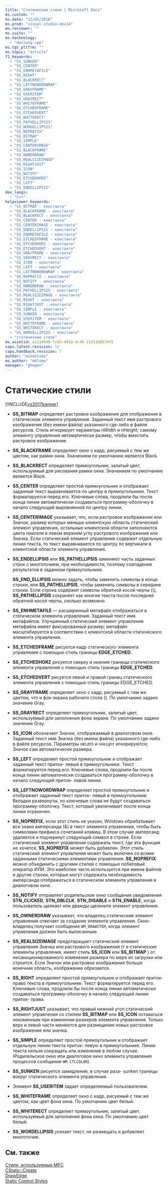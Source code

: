 ```yaml
---
title: "Статические стили | Microsoft Docs"
ms.custom: ""
ms.date: "12/05/2016"
ms.prod: "visual-studio-dev14"
ms.reviewer: ""
ms.suite: ""
ms.technology: 
  - "devlang-cpp"
ms.tgt_pltfrm: ""
ms.topic: "article"
f1_keywords: 
  - "SS_SUNKEN"
  - "SS_CENTER"
  - "SS_ENHMETAFILE"
  - "SS_RIGHT"
  - "SS_BLACKRECT"
  - "SS_LEFTNOWORDWRAP"
  - "SS_GRAYFRAME"
  - "SS_USERITEM"
  - "SS_GRAYRECT"
  - "SS_WHITEFRAME"
  - "SS_ETCHEDFRAME"
  - "SS_ETCHEDVERT"
  - "SS_WHITERECT"
  - "SS_PATHELLIPSIS"
  - "SS_WORDELLIPSIS"
  - "SS_NOPREFIX"
  - "SS_BITMAP"
  - "SS_SIMPLE"
  - "SS_CENTERIMAGE"
  - "SS_BLACKFRAME"
  - "SS_OWNERDRAW"
  - "SS_REALSIZEIMAGE"
  - "SS_RIGHTJUST"
  - "SS_ICON"
  - "SS_NOTIFY"
  - "SS_ETCHEDHORZ"
  - "SS_LEFT"
  - "SS_ENDELLIPSIS"
dev_langs: 
  - "C++"
helpviewer_keywords: 
  - "SS_BITMAP - константа"
  - "SS_BLACKFRAME - константа"
  - "SS_BLACKRECT - константа"
  - "SS_CENTER - константа"
  - "SS_CENTERIMAGE - константа"
  - "SS_ENDELLIPSIS - константа"
  - "SS_ENHMETAFILE - константа"
  - "SS_ETCHEDFRAME - константа"
  - "SS_ETCHEDHORZ - константа"
  - "SS_ETCHEDVERT - константа"
  - "SS_GRAYFRAME - константа"
  - "SS_GRAYRECT - константа"
  - "SS_ICON - константа"
  - "SS_LEFT - константа"
  - "SS_LEFTNOWORDWRAP - константа"
  - "SS_NOPREFIX - константа"
  - "SS_NOTIFY - константа"
  - "SS_OWNERDRAW - константа"
  - "SS_PATHELLIPSIS - константа"
  - "SS_REALSIZEIMAGE - константа"
  - "SS_RIGHT - константа"
  - "SS_RIGHTJUST - константа"
  - "SS_SIMPLE - константа"
  - "SS_SUNKEN - константа"
  - "SS_USERITEM - константа"
  - "SS_WHITEFRAME - константа"
  - "SS_WHITERECT - константа"
  - "SS_WORDELLIPSIS - константа"
  - "статические стили"
ms.assetid: a1114548-fc6d-491d-8c46-21d11b8574f5
caps.latest.revision: 12
caps.handback.revision: 7
author: "mikeblome"
ms.author: "mblome"
manager: "ghogen"
---
```

# Статические стили
[!INCLUDE[vs2017banner](../../assembler/inline/includes/vs2017banner.md)]

-   **SS\_BITMAP** определяет растровое изображение для отображения в статическом элемента управления.  Заданный текст имя растрового изображения \(без имени файла\) указанного где\-либо в файле ресурсов.  Стиль игнорирует параметры nWidth и nHeight; самому элементу управления автоматически размер, чтобы вместить растровое изображение.  
  
-   **SS\_BLACKFRAME** определяет окно с кадр, рисуемый с тем же цветом, как рамки окна.  Значением по умолчанию является Black.  
  
-   **SS\_BLACKRECT** определяет прямоугольник, залитый цвет, используемый для рисования рамки окна.  Значением по умолчанию является Black.  
  
-   **SS\_CENTER** определяет простой прямоугольник и отображает заданный текст выравнивается по центру в прямоугольнике.  Текст форматируется перед его.  Ключевые слова, продлили бы после конца линии автоматически создаваться программу\-оболочку в начало следующей выровнянной по центру линии.  
  
-   **SS\_CENTERIMAGE** указывает, что, если растровое изображение или Значок, размер которых меньше клиентскую область статический элемент управления, остальные клиентской области заполняются цвета пикселя в левом верхнем углу растрового изображения или Значка.  Если статический элемент управления содержит отдельную линии текста, то текст выравнивается по центру по вертикали в клиентской области элемента управления.  
  
-   **SS\_ENDELLIPSIS** или **SS\_PATHELLIPSIS** заменяют часть заданных строк с многоточием, при необходимости, поэтому совпадения результатов в заданном прямоугольнике.  
  
     **SS\_END\_ELLIPSIS** можно задать, чтобы заменить символы в конце строки, или **SS\_PATHELLIPSIS**, чтобы заменить символы в середине строки.  Если строка содержит символы обратной косой черты \(\\\), **SS\_PATHELLIPSIS** сохраняет как многие текста после последней обратной косой черты, сколько возможно.  
  
-   **SS\_ENHMETAFILE** — расширенный метафайл отображаться в статическом элемента управления.  Заданный текст имя метафайлов.  Улучшенный статический элемент управления метафайла имеет фиксированный размер; метафайл масштабируется в соответствии с клиентской области статического элемента управления.  
  
-   **SS\_ETCHEDFRAME** рисуется кадр статического элемента управления с помощью стиль границы **EDGE\_ETCHED**.  
  
-   **SS\_ETCHEDHORZ** рисуется сверху и нижние границы статического элемента управления с помощью стиль границы **EDGE\_ETCHED**.  
  
-   **SS\_ETCHEDVERT** рисуется левой и правой границ статического элемента управления с помощью стиль границы EDGE\_ETCHED.  
  
-   **SS\_GRAYFRAME** определяет окно с кадр, рисуемый с тем же цветом, что и фон экрана рабочего стола \(\).  По умолчанию задано значение Gray.  
  
-   **SS\_GRAYRECT** определяет прямоугольник, залитый цвет, используемый для заполнения фона экрана.  По умолчанию задано значение Gray.  
  
-   **SS\_ICON** обозначает Значок, отображаемый в диалоговом окне.  Заданный текст имя Значка \(без имени файла\) указанного где\-либо в файле ресурсов.  Параметры `nWidth` и `nHeight` игнорируются; Значок сам автоматически размера.  
  
-   **SS\_LEFT** определяет простой прямоугольник и отображает заданный текст приток\- левый в прямоугольнике.  Текст форматируется перед его.  Ключевые слова, продлили бы после конца линии автоматически создаваться программу\-оболочку в начало следующей приток\- левой линии.  
  
-   **SS\_LEFTNOWORDWRAP** определяет простой прямоугольник и отображает заданный текст приток\- левый в прямоугольнике.  Вкладки развернуты, но ключевые слова не будут создаваться программу\-оболочку.  Текст, который увеличивает после конца линии ограничен.  
  
-   **SS\_NOPREFIX**, если этот стиль не указан, Windows обрабатывает все знаки амперсанда \(&\) в текст элемента управления, чтобы быть символами префикса сочетаний клавиш.  В этом случае амперсанд удаляется и подчеркнут следующий символ в строке.  Если статический элемент управления содержать текст, где эта функция не хочется, **SS\_NOPREFIX** может быть добавлен.  Этот стиль статический элемент управления может быть включен со всеми заданными статическими элементами управления.  **SS\_NOPREFIX** можно объединить с другими стилей с помощью побитовый оператор ИЛИ.  Это наиболее часто используется при имена файлов и другие строки, которые могут содержать необходимость амперсанда отображаться в статическом элемента управления в диалоговом окне.  
  
-   **SS\_NOTIFY** отправляет родительское окно сообщения уведомления **STN\_CLICKED**, **STN\_DBLCLK**, **STN\_DISABLE** и **STN\_ENABLE**, когда пользователь щелкает или дважды щелкните элемент управления.  
  
-   **SS\_OWNERDRAW** указывает, что владелец статический элемент управления отвечает за создание элемента управления.  Окно\-владелец получает сообщение `WM_DRAWITEM`, когда элемент управления должен быть выписанным.  
  
-   **SS\_REALSIZEIMAGE** предотвращает статический элемент управления Значка или растрового изображения \(т е статические элементы управления, имеет стиль **SS\_ICON** или **SS\_BITMAP** \) от несанкционированного изменения размера по мере их загрузки или строится.  Если Значок или растровое изображение больше конечная область, изображение обрезается.  
  
-   **SS\_RIGHT** определяет простой прямоугольник и отображает приток\- право текста в прямоугольнике.  Текст форматируется перед его.  Ключевые слова, продлили бы после конца линии автоматически создаваться программу\-оболочку в начало следующей линии приток\- права.  
  
-   **SS\_RIGHTJUST** указывает, что правый нижний угол статический элемент управления со стилем **SS\_BITMAP** или **SS\_ICON** оставаться неизменным при изменении размеров элемента управления.  Только верх и левой части меняются для размещения новых растровое изображение или значка.  
  
-   **SS\_SIMPLE** определяет простой прямоугольник и отображает отдельную линии текста приток\- левую в прямоугольнике.  Линии текста нельзя сокращать или изменения в любом случае. \(Родительское окно или диалоговое окно элемента управления процессов сообщение `WM_CTLCOLOR`\).  
  
-   **SS\_SUNKEN** рисуется замедление, в случае раза\- sunken границы вокруг статического элемента управления.  
  
-   Элемент **SS\_USERITEM** задает определяемый пользователем.  
  
-   **SS\_WHITEFRAME** определяет окно с кадр, рисуемый с тем же цветом, как цвет фона окна.  По умолчанию цвет белый.  
  
-   **SS\_WHITERECT** определяет прямоугольник, залитый цвет, используемый для заполнения фона окна.  По умолчанию цвет белый.  
  
-   **SS\_WORDELLIPSIS** усекает текст, не размещать и добавляет многоточие.  
  
## См. также  
 [Стили, используемые MFC](../../mfc/reference/styles-used-by-mfc.md)   
 [CStatic::Create](../Topic/CStatic::Create.md)   
 [DrawEdge](http://msdn.microsoft.com/library/windows/desktop/dd162477)   
 [Static Control Styles](http://msdn.microsoft.com/library/windows/desktop/bb760773)